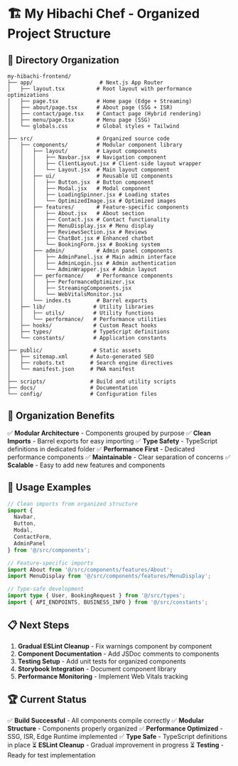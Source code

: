 # 🏗️ My Hibachi Chef - Organized Project Structure

## 📁 Directory Organization

```
my-hibachi-frontend/
├── app/                     # Next.js App Router
│   ├── layout.tsx          # Root layout with performance optimizations
│   ├── page.tsx            # Home page (Edge + Streaming)
│   ├── about/page.tsx      # About page (SSG + ISR)
│   ├── contact/page.tsx    # Contact page (Hybrid rendering)
│   ├── menu/page.tsx       # Menu page (SSG)
│   └── globals.css         # Global styles + Tailwind
│
├── src/                    # Organized source code
│   ├── components/         # Modular component library
│   │   ├── layout/         # Layout components
│   │   │   ├── Navbar.jsx  # Navigation component
│   │   │   ├── ClientLayout.jsx # Client-side layout wrapper
│   │   │   └── Layout.jsx  # Main layout component
│   │   ├── ui/             # Reusable UI components
│   │   │   ├── Button.jsx  # Button component
│   │   │   ├── Modal.jsx   # Modal component
│   │   │   ├── LoadingSpinner.jsx # Loading states
│   │   │   └── OptimizedImage.jsx # Optimized images
│   │   ├── features/       # Feature-specific components
│   │   │   ├── About.jsx   # About section
│   │   │   ├── Contact.jsx # Contact functionality
│   │   │   ├── MenuDisplay.jsx # Menu display
│   │   │   ├── ReviewsSection.jsx # Reviews
│   │   │   ├── ChatBot.jsx # Enhanced chatbot
│   │   │   └── BookingForm.jsx # Booking system
│   │   ├── admin/          # Admin panel components
│   │   │   ├── AdminPanel.jsx # Main admin interface
│   │   │   ├── AdminLogin.jsx # Admin authentication
│   │   │   └── AdminWrapper.jsx # Admin layout
│   │   ├── performance/    # Performance components
│   │   │   ├── PerformanceOptimizer.jsx
│   │   │   ├── StreamingComponents.jsx
│   │   │   └── WebVitalsMonitor.jsx
│   │   └── index.ts        # Barrel exports
│   ├── lib/               # Utility libraries
│   │   ├── utils/         # Utility functions
│   │   └── performance/   # Performance utilities
│   ├── hooks/             # Custom React hooks
│   ├── types/             # TypeScript definitions
│   └── constants/         # Application constants
│
├── public/                # Static assets
│   ├── sitemap.xml       # Auto-generated SEO
│   ├── robots.txt        # Search engine directives
│   └── manifest.json     # PWA manifest
│
├── scripts/              # Build and utility scripts
├── docs/                 # Documentation
└── config/               # Configuration files
```

## 🎯 Organization Benefits

✅ **Modular Architecture** - Components grouped by purpose
✅ **Clean Imports** - Barrel exports for easy importing
✅ **Type Safety** - TypeScript definitions in dedicated folder
✅ **Performance First** - Dedicated performance components
✅ **Maintainable** - Clear separation of concerns
✅ **Scalable** - Easy to add new features and components

## 🚀 Usage Examples

```typescript
// Clean imports from organized structure
import { 
  Navbar, 
  Button, 
  Modal, 
  ContactForm,
  AdminPanel 
} from '@/src/components';

// Feature-specific imports
import About from '@/src/components/features/About';
import MenuDisplay from '@/src/components/features/MenuDisplay';

// Type-safe development
import type { User, BookingRequest } from '@/src/types';
import { API_ENDPOINTS, BUSINESS_INFO } from '@/src/constants';
```

## 📋 Next Steps

1. **Gradual ESLint Cleanup** - Fix warnings component by component
2. **Component Documentation** - Add JSDoc comments to components
3. **Testing Setup** - Add unit tests for organized components
4. **Storybook Integration** - Document component library
5. **Performance Monitoring** - Implement Web Vitals tracking

## 🏆 Current Status

✅ **Build Successful** - All components compile correctly
✅ **Modular Structure** - Components properly organized
✅ **Performance Optimized** - SSG, ISR, Edge Runtime implemented
✅ **Type Safe** - TypeScript definitions in place
⏳ **ESLint Cleanup** - Gradual improvement in progress
⏳ **Testing** - Ready for test implementation
